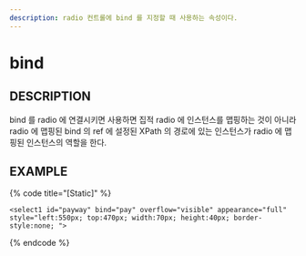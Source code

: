 ```yaml
---
description: radio 컨트롤에 bind 를 지정할 때 사용하는 속성이다.     
---
```


#   bind                       

## DESCRIPTION

bind 를 radio 에 연결시키면 사용하면 집적 radio 에 인스턴스를 맵핑하는 것이 아니라 
radio 에 맵핑된 bind 의 ref 에 설정된 XPath 의 경로에 있는 인스턴스가 
radio 에 맵핑된 인스턴스의 역할을 한다.

## EXAMPLE

{% code title="\[Static\]" %}
```markup
<select1 id="payway" bind="pay" overflow="visible" appearance="full" style="left:550px; top:470px; width:70px; height:40px; border-style:none; ">
```
{% endcode %}